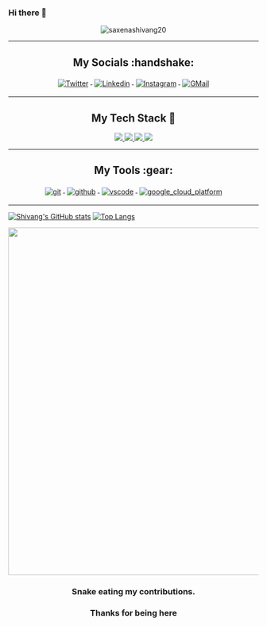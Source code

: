 ### Hi there 👋

<!--
**saxenashivang20/saxenashivang20** is a ✨ _special_ ✨ repository because its `README.md` (this file) appears on your GitHub profile.

Here are some ideas to get you started:

- 🔭 I’m currently working on ...
- 🌱 I’m currently learning ...
- 👯 I’m looking to collaborate on ...
- 🤔 I’m looking for help with ...
- 💬 Ask me about ...
- 📫 How to reach me: ...
- 😄 Pronouns: ...
- ⚡ Fun fact: ...
-->
<!-- <p align="center"><img src="https://github-hero-readme.vercel.app/api?username=arpanaditya&linkedin=arpan-aditya&twitter=adityaa_sahoo" href="https://linktr.ee/arpanaditya"/> 
-->


<p align="center"> <img src="https://komarev.com/ghpvc/?username=saxenashivang20&label=Profile%20views&color=0e75b6&style=flat" alt="saxenashivang20" /> </p>

---

<h2 align="center">My Socials :handshake: </h2>
<p align="center">
<a href="https://twitter.com/Shivang_sxn">
<img src="https://raw.githubusercontent.com/klaasnicolaas/ColoredBadges/master/svg/social/twitter.svg" alt="Twitter" style="vertical-align:top; margin:4px">
</a>
<a href="https://www.linkedin.com/in/shivang-saxena-2059601ba/">
<img src="https://raw.githubusercontent.com/klaasnicolaas/ColoredBadges/master/svg/social/linkedin.svg" alt="Linkedin" style="vertical-align:top; margin:4px">
</a>
<a href="https://www.instagram.com/shivang_sxn/">
<img src="https://raw.githubusercontent.com/klaasnicolaas/ColoredBadges/prod/svg/social/instagram.svg" alt="Instagram" style="vertical-align:top; margin:4px">
</a>
<a href="mailto:saxenashivang20@gmail.com">
<img src="https://raw.githubusercontent.com/klaasnicolaas/ColoredBadges/prod/svg/social/gmail.svg" alt="GMail" style="vertical-align:top; margin:4px">
</a>
</p>



---
<!-- Badges used from https://github.com/klaasnicolaas/ColoredBadges -->
<h2 align="center">My Tech Stack 🧰</h2>
<p align="center">
<a href="#">
<img src="https://raw.githubusercontent.com/devicons/devicon/master/icons/cplusplus/cplusplus.svg">
</a>
<a href="#">
<img src="https://raw.githubusercontent.com/klaasnicolaas/ColoredBadges/master/svg/dev/languages/python.svg">
</a>
<a href="#">
    <img src="https://raw.githubusercontent.com/klaasnicolaas/ColoredBadges/master/svg/dev/languages/html.svg">
</a>
  <a href="#">
    <img src="https://raw.githubusercontent.com/klaasnicolaas/ColoredBadges/master/svg/dev/languages/css3.svg">
</a>
</a>
</p>

---

<h2 align="center">My Tools :gear: </h2>
<p align="center">
<a href="https://git-scm.com">
<img src="https://raw.githubusercontent.com/klaasnicolaas/ColoredBadges/prod/svg/dev/tools/git.svg" alt="git" style="vertical-align:top; margin:4px">
</a>
<a href="https://github.com/saxenashivang20">
<img src="https://raw.githubusercontent.com/klaasnicolaas/ColoredBadges/prod/svg/dev/services/github.svg" alt="github" style="vertical-align:top; margin:4px">
</a>
<a href="https://code.visualstudio.com/">
<img src="https://raw.githubusercontent.com/klaasnicolaas/ColoredBadges/master/svg/dev/tools/visualstudio_code.svg" alt="vscode" style="vertical-align:top; margin:4px">
</a>
 <a href="#">
<img src="https://raw.githubusercontent.com/klaasnicolaas/ColoredBadges/master/svg/dev/services/google_cloud_platform.svg" alt="google_cloud_platform" style="vertical-align:top; margin:4px">
</a>
 <a href="#">
</p>

---

[![Shivang's GitHub stats](https://github-readme-stats.vercel.app/api?username=saxenashivang20&hide=prs,issues&theme=gruvbox)](https://github.com/saxenashivang20/github-readme-stats)
[![Top Langs](https://github-readme-stats.vercel.app/api/top-langs/?username=saxenashivang20&layout=compact&theme=gruvbox)](https://github.com/saxenashivang20/github-readme-stats)


<p align="center"> <img src="https://github.com/saxenashivang20/saxenashivang20/blob/output/github-contribution-grid-snake.gif" width="700" /> </p>
<h3 align="center">Snake eating my contributions. </h3>
<h3 align="center">Thanks for being here </h3>
